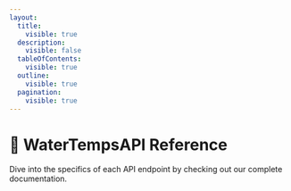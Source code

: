 ```yaml
---
layout:
  title:
    visible: true
  description:
    visible: false
  tableOfContents:
    visible: true
  outline:
    visible: true
  pagination:
    visible: true
---
```


# 🌊 WaterTempsAPI Reference

Dive into the specifics of each API endpoint by checking out our complete documentation.
